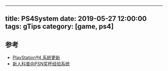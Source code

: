 
---
title: PS4System
date: 2019-05-27 12:00:00
tags: gTips
category: [game, ps4]
---

## 参考
- [PlayStation®4 系統更新](https://asia.playstation.com/cht-hk/ps4/system-update/)
- [新人科普向PSN奖杯经验系统](http://psv.tgbus.com/forum/201403/20140327164237.shtml)
